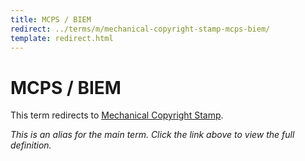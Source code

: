 ```yaml
---
title: MCPS / BIEM
redirect: ../terms/m/mechanical-copyright-stamp-mcps-biem/
template: redirect.html
---
```


# MCPS / BIEM

This term redirects to [Mechanical Copyright Stamp](../terms/m/mechanical-copyright-stamp-mcps-biem/).

*This is an alias for the main term. Click the link above to view the full definition.*
